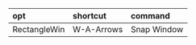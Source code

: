 | opt          | shortcut   | command     |
| :-           | :-         | :-          |
| RectangleWin | W-A-Arrows | Snap Window |